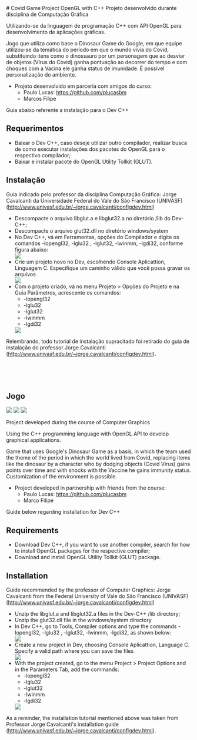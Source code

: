  <meta http-equiv="Content-Security-Policy" content="default-src 'self'">
# Covid Game Project OpenGL with C++
Projeto desenvolvido durante disciplina de Computação Gráfica

Utilizando-se da linguagem de programação C++ com API OpenGL para desenvolvimento de aplicações gráficas.

Jogo que utiliza como base o Dinosaur Game do Google, em que equipe utilizou-se da temática do período em que o mundo vivia do Covid, substituindo itens
como o dinossauro por um personagem que ao desviar de objetos (Vírus do Covid) ganha pontuação ao decorrer do tempo e com choques com a Vacina ele ganha 
status de imunidade. É possível personalização do ambiente.

- Projeto desenvolvido em parceria com amigos do curso:
    - Paulo Lucas: https://github.com/plucasbm
    - Marcos Filipe

Guia abaixo referente a instalação para o Dev C++

## Requerimentos
<ul>
  <li>Baixar o Dev C++, caso deseje utilizar outro compilador, realizar busca de como executar instalações dos pacotes do OpenGL para o respectivo compilador;</li>
  <li>Baixar e instalar pacote do OpenGL Utility Tollkit (GLUT).</li>
</ul>

## Instalação
Guia indicado pelo professor da disciplina Computação Gráfica: Jorge Cavalcanti da Universidade Federal do Vale do São Francisco (UNIVASF) (http://www.univasf.edu.br/~jorge.cavalcanti/configdev.html)
<ul>
  <li>Descompacte o arquivo libglut.a e libglut32.a no diretório /lib do Dev-C++;</li>
  <li>Descompacte o arquivo glut32.dll no diretório windows/system</li>
  <li>No Dev C++, vá em Ferramentas, opções do Compilador e digite os comandos -lopengl32, -lglu32 , -lglut32, -lwinmm, -lgdi32, conforme figura abaixo:</li>
  <img src="http://www.univasf.edu.br/~jorge.cavalcanti/configdev_arquivos/imagem_config.png">
  <li>Crie um projeto novo no Dev, escolhendo Console Aplicattion, Linguagem C. Especifique um caminho válido que você possa gravar os arquivos</li>
  <img src="http://www.univasf.edu.br/~jorge.cavalcanti/configdev_arquivos/image002.jpg">
  <li> Com o projeto criado, vá no menu Projeto > Opções do Projeto e na Guia Parâmetros, acrescente os comandos:
     <ul>
       <li>-lopengl32</li>
       <li>-lglu32</li>
       <li>-lglut32</li>
       <li>-lwinmm</li>
       <li>-lgdi32</li>
     </ul>
  </li>
  <img src="http://www.univasf.edu.br/~jorge.cavalcanti/configdev_arquivos/image004.jpg">
</ul>

Relembrando, todo tutorial de instalação supracitado foi retirado do guia de instalação do professor Jorge Cavalcanti (http://www.univasf.edu.br/~jorge.cavalcanti/configdev.html).

<br>
<br>
<br>

## Jogo
<img src="https://imagizer.imageshack.com/img922/3273/P24I3s.png">
<img src="https://imagizer.imageshack.com/img922/443/feUMMk.png">
<img src="https://imagizer.imageshack.com/img923/7643/LzFHAC.png">


<br>

Project developed during the course of Computer Graphics

Using the C++ programming language with OpenGL API to develop graphical applications.

Game that uses Google's Dinosaur Game as a basis, in which the team used the theme of the period in which the world lived from Covid, replacing items
like the dinosaur by a character who by dodging objects (Covid Virus) gains points over time and with shocks with the Vaccine he gains
immunity status. Customization of the environment is possible.

- Project developed in partnership with friends from the course:
    - Paulo Lucas: https://github.com/plucasbm
    - Marco Filipe

Guide below regarding installation for Dev C++

## Requirements
<ul>
  <li>Download Dev C++, if you want to use another compiler, search for how to install OpenGL packages for the respective compiler;</li>
  <li>Download and install OpenGL Utility Tollkit (GLUT) package.</li>
</ul>

## Installation
Guide recommended by the professor of Computer Graphics: Jorge Cavalcanti from the Federal University of Vale do São Francisco (UNIVASF) (http://www.univasf.edu.br/~jorge.cavalcanti/configdev.html)
<ul>
  <li>Unzip the libglut.a and libglut32.a files in the Dev-C++ /lib directory;</li>
  <li>Unzip the glut32.dll file in the windows/system directory</li>
  <li>In Dev C++, go to Tools, Compiler options and type the commands -lopengl32, -lglu32 , -lglut32, -lwinmm, -lgdi32, as shown below:</li>
  <img src="http://www.univasf.edu.br/~jorge.cavalcanti/configdev_arquivos/imagem_config.png">
  <li>Create a new project in Dev, choosing Console Aplicattion, Language C. Specify a valid path where you can save the files</li>
  <img src="http://www.univasf.edu.br/~jorge.cavalcanti/configdev_arquivos/image002.jpg">
  <li> With the project created, go to the menu Project > Project Options and in the Parameters Tab, add the commands:
     <ul>
       <li>-lopengl32</li>
       <li>-lglu32</li>
       <li>-lglut32</li>
       <li>-lwinmm</li>
       <li>-lgdi32</li>
     </ul>
  </li>
  <img src="http://www.univasf.edu.br/~jorge.cavalcanti/configdev_arquivos/image004.jpg">
</ul>

As a reminder, the installation tutorial mentioned above was taken from Professor Jorge Cavalcanti's installation guide (http://www.univasf.edu.br/~jorge.cavalcanti/configdev.html).
